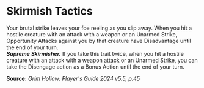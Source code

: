 # Skirmish Tactics

Your brutal strike leaves your foe reeling as you slip away. When you hit a hostile creature with an attack with a weapon or an Unarmed Strike, Opportunity Attacks against you by that creature have Disadvantage until the end of your turn.  
***Supreme Skirmisher.*** If you take this trait twice, when you hit a hostile creature with an attack with a weapon attack or an Unarmed Strike, you can take the Disengage action as a Bonus Action until the end of your turn.

**Source:** *Grim Hollow: Player's Guide 2024 v5.5, p.45*